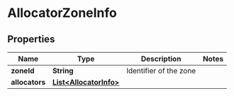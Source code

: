 # AllocatorZoneInfo

## Properties
Name | Type | Description | Notes
------------ | ------------- | ------------- | -------------
**zoneId** | **String** | Identifier of the zone | 
**allocators** | [**List&lt;AllocatorInfo&gt;**](AllocatorInfo.md) |  | 
